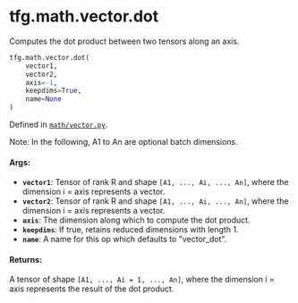 <div itemscope itemtype="http://developers.google.com/ReferenceObject">
<meta itemprop="name" content="tfg.math.vector.dot" />
<meta itemprop="path" content="Stable" />
</div>

# tfg.math.vector.dot

Computes the dot product between two tensors along an axis.

``` python
tfg.math.vector.dot(
    vector1,
    vector2,
    axis=-1,
    keepdims=True,
    name=None
)
```



Defined in [`math/vector.py`](https://github.com/tensorflow/graphics/blob/master/tensorflow_graphics/math/vector.py).

<!-- Placeholder for "Used in" -->

Note:
  In the following, A1 to An are optional batch dimensions.

#### Args:

* <b>`vector1`</b>: Tensor of rank R and shape `[A1, ..., Ai, ..., An]`, where the
    dimension i = axis represents a vector.
* <b>`vector2`</b>: Tensor of rank R and shape `[A1, ..., Ai, ..., An]`, where the
    dimension i = axis represents a vector.
* <b>`axis`</b>: The dimension along which to compute the dot product.
* <b>`keepdims`</b>: If true, retains reduced dimensions with length 1.
* <b>`name`</b>: A name for this op which defaults to "vector_dot".


#### Returns:

A tensor of shape `[A1, ..., Ai = 1, ..., An]`, where the dimension i = axis
represents the result of the dot product.